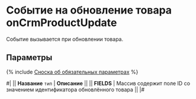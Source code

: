 # Событие на обновление товара onCrmProductUpdate

Событие вызывается при обновлении товара.

## Параметры

{% include [Сноска об обязательных параметрах](../../../../../_includes/required.md) %}

#|
|| **Название**
`тип` | **Описание** ||
|| **FIELDS** | Массив содержит поле ID со значением идентификатора обновлённого товара ||
|#